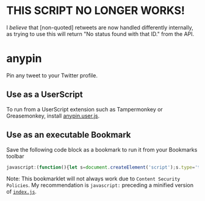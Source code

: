# THIS SCRIPT NO LONGER WORKS!
I *believe* that \[non-quoted\] retweets are now handled differently internally, as trying to use this will return "No status found with that ID." from the API.

# anypin
Pin any tweet to your Twitter profile.

## Use as a UserScript
To run from a UserScript extension such as Tampermonkey or Greasemonkey, install [anypin.user.js](anypin.user.js).

## Use as an executable Bookmark
Save the following code block as a bookmark to run it from your Bookmarks toolbar
```javascript
javascript:(function(){let s=document.createElement('script');s.type='text/javascript';s.src='https://winnpixie.github.io/anypin/index.js';document.head.appendChild(s);})();
```
Note: This bookmarklet will not always work due to `Content Security Policies`. My recommendation is `javascript:` preceding a minified version of [`index.js`](index.js).